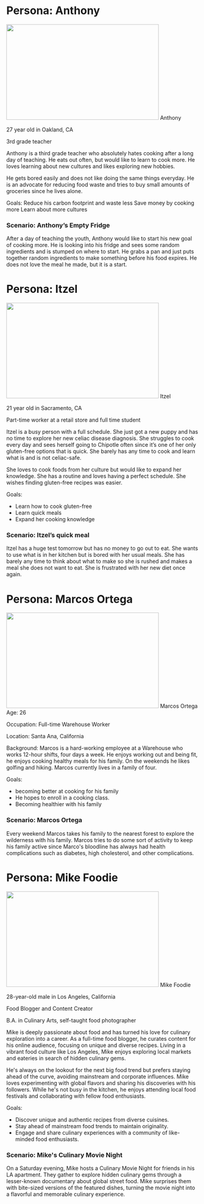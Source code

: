 # Persona: Anthony
<img src="https://as2.ftcdn.net/v2/jpg/02/92/85/09/1000_F_292850976_UJl2xAUaRg5P6u57g1xWuoMkcb8J88GS.jpg" width="400" height="250">
Anthony

27 year old in Oakland, CA

3rd grade teacher

Anthony is a third grade teacher who absolutely hates cooking after a long day of teaching. He eats out often, but would like to learn to cook more. He loves learning about new cultures and likes exploring new hobbies. 

He gets bored easily and does not like doing the same things everyday. He is an advocate for reducing food waste and tries to buy small amounts of groceries since he lives alone.

Goals:
Reduce his carbon footprint and waste less
Save money by cooking more
Learn about more cultures


### Scenario: Anthony’s Empty Fridge
After a day of teaching the youth, Anthony would like to start his new goal of cooking more. He is looking into his fridge and sees some random ingredients and is stumped on where to start. He grabs a pan and just puts together random ingredients to make something before his food expires. He does not love the meal he made, but it is a start.



# Persona: Itzel
<img src="https://as2.ftcdn.net/v2/jpg/04/62/77/03/1000_F_462770368_Dk3zo4yUjkR1MHeZn2Yl153sDpMa4UoR.jpg" width="400" height="250">
Itzel

21 year old in Sacramento, CA

Part-time worker at a retail store and full time student

Itzel is a busy person with a full schedule. She just got a new puppy and has no time to explore her new celiac disease diagnosis. She struggles to cook every day and sees herself going to Chipotle often since it’s one of her only gluten-free options that is quick. She barely has any time to cook and learn what is and is not celiac-safe. 

She loves to cook foods from her culture but would like to expand her knowledge. She has a routine and loves having a perfect schedule. She wishes finding gluten-free recipes was easier. 

Goals:
  - Learn how to cook gluten-free
  - Learn quick meals
  - Expand her cooking knowledge

### Scenario: Itzel’s quick meal
Itzel has a huge test tomorrow but has no money to go out to eat. She wants to use what is in her kitchen but is bored with her usual meals. She has barely any time to think about what to make so she is rushed and makes a meal she does not want to eat. She is frustrated with her new diet once again.



# Persona: Marcos Ortega
<img src="https://as2.ftcdn.net/v2/jpg/06/45/15/53/1000_F_645155334_XcdXF9LAxlayGOiOeP1aduFgUDn4SuUb.jpg" width="400" height="250">
Marcos Ortega
Age: 26

Occupation: Full-time Warehouse Worker

Location: Santa Ana, California

Background:
Marcos is a hard-working employee at a Warehouse who works 12-hour shifts, four days a week. He enjoys working out and being fit, he enjoys cooking healthy meals for his family. On the weekends he likes golfing and hiking. Marcos currently lives in a family of four. 

Goals:
  - becoming better at cooking for his family 
  - He hopes to enroll in a cooking class.
  - Becoming healthier with his family

### Scenario: Marcos Ortega
Every weekend Marcos takes his family to the nearest forest to explore the wilderness with his family. Marcos tries to do some sort of activity to keep his family active since Marco's bloodline has always had health complications such as diabetes, high cholesterol, and other complications. 



# Persona: Mike Foodie
<img src="https://as1.ftcdn.net/v2/jpg/00/92/23/76/1000_F_92237611_mR6PVyShIeuGZtGLBg0YfOuK40L1NlVz.jpg" width="400" height="250">
Mike Foodie

28-year-old male in Los Angeles, California

Food Blogger and Content Creator

B.A. in Culinary Arts, self-taught food photographer

Mike is deeply passionate about food and has turned his love for culinary exploration into a career. As a full-time food blogger, he curates content for his online audience, focusing on unique and diverse recipes. Living in a vibrant food culture like Los Angeles, Mike enjoys exploring local markets and eateries in search of hidden culinary gems.

He's always on the lookout for the next big food trend but prefers staying ahead of the curve, avoiding mainstream and corporate influences. Mike loves experimenting with global flavors and sharing his discoveries with his followers. While he's not busy in the kitchen, he enjoys attending local food festivals and collaborating with fellow food enthusiasts.

Goals:
  - Discover unique and authentic recipes from diverse cuisines.
  - Stay ahead of mainstream food trends to maintain originality.
  - Engage and share culinary experiences with a community of like-minded food enthusiasts.

### Scenario: Mike's Culinary Movie Night

On a Saturday evening, Mike hosts a Culinary Movie Night for friends in his LA apartment. They gather to explore hidden culinary gems through a lesser-known documentary about global street food. Mike surprises them with bite-sized versions of the featured dishes, turning the movie night into a flavorful and memorable culinary experience.











